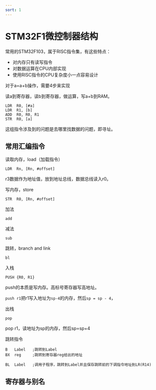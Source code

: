 ```yaml
---
sort: 1
---
```

# STM32F1微控制器结构

常用的STM32F103，属于RISC指令集，有这些特点：
- 对内存只有读写指令
- 对数据运算在CPU内部实现
- 使用RISC指令的CPU复杂度小一点容易设计

对于a=a+b操作，需要4步来实现

读a到寄存器，读b到寄存器，做运算，写a+b到RAM。

```armasm
LDR  R0, [#a]
LDR  R1, [b]
ADD  R0, R0, R1
STR  R0, [a]
```

这组指令涉及到的问题是去哪里找数据的问题，即寻址。


## 常用汇编指令

读取内存，load（加载指令）
```armasm
LDR  Rn, [Rn, #offset]
```
r3数据作为地址值，放到地址总线，数据总线读入r0。


写内存，store

```armasm
STR  R0, [Rn, #offset]
```

加法

```armasm
add 
```

减法
```armasm
sub 
```

跳转，branch and link
```armasm
bl
```

入栈
```armasm
PUSH {R0, R1}
```
push的本质是写内存。高标号寄存器写高地址。

`push r1`把r1写入地址为`sp-4`的内存，然后`sp = sp - 4`，


出栈
```armasm
pop
```

pop r1，读地址为sp的内存，然后sp=sp+4

跳转指令
```armasm
B   Label   ;跳转到Label
BX  reg     ;跳转到寄存器reg给出的地址

BL  Label   ;调用子程序，跳转到Label并且保存跳转前的下调指令地址到LR(R14)
```


## 寄存器与别名






